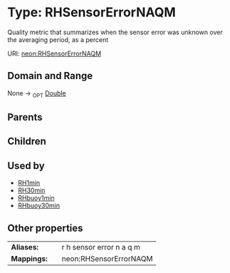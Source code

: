 
# Type: RHSensorErrorNAQM


Quality metric that summarizes when the sensor error was unknown over the averaging period, as a percent

URI: [neon:RHSensorErrorNAQM](https://data.neonscience.org/RHSensorErrorNAQM)


## Domain and Range

None ->  <sub>OPT</sub> [Double](types/Double.md)

## Parents


## Children


## Used by

 * [RH1min](RH1min.md)
 * [RH30min](RH30min.md)
 * [RHbuoy1min](RHbuoy1min.md)
 * [RHbuoy30min](RHbuoy30min.md)

## Other properties

|  |  |  |
| --- | --- | --- |
| **Aliases:** | | r h sensor error n a q m |
| **Mappings:** | | neon:RHSensorErrorNAQM |

